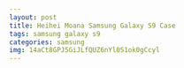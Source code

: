 ```yaml
---
layout: post
title: Heihei Moana Samsung Galaxy S9 Case
tags: samsung galaxy s9
categories: samsung
img: 14aCt8GPJ5GiJLfQUZ6nYl0S1ok0gCcyl
---
```

